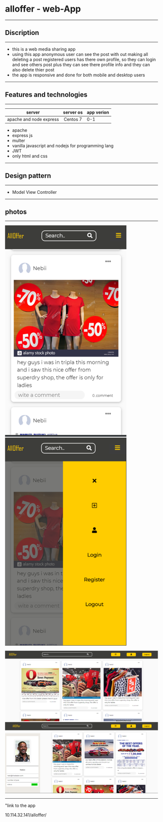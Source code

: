   # alloffer    - web-App                                                    
 
 ------------------------------------------------------

 ## Discription 
 -------------------------------------------------------
- this is a web media sharing app   
- using this app  anonymous user can see the post with out making all deleting a post
  registered users has there own profile, so they can login and see others post plus they can see there profile info and they 
  can also delete thier post 
- the app is responsive and done for both mobile and desktop users 

---

 ## Features  and technologies   
    
 -----------------------------------------------------

 
 |  server  | server os  | app verion  |
 | ---------------- |:-------------:| ----------  |
 |  apache and node express |  Centos 7          |      0-1    |

 
 
 - apache                                          
 - express js 
 - multer
 - vanilla javascript and nodejs  for programming lang 
 - JWT 
 - only html and css 
 


---------------------------------------------------------

## Design pattern 

---------------------------------------------------------

 - Model View Controller




-----------------------------------------------------------

## photos

---------------------


<img src="appScreenshot/mobile.PNG" width="400">                        <img src="appScreenshot/mobile_nav.PNG" width="400">

 <img src="appScreenshot/mainFeed.PNG" width="800">
 
  <img src="appScreenshot/pfofile.PNG" width="800">
  
  
  -------------------------
  "link to the app 
  
  10.114.32.141/alloffer/


